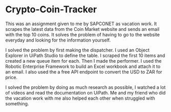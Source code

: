 # Crypto-Coin-Tracker
This was an assignment given to me by SAPCONET as vacation work. It scrapes the latest data from the Coin Market website and sends an email with the top 10 coins.
It solves the problem of having to go to the website everyday and looking for the information yourself.

I solved the problem by first making the dispatcher. I used an Object Explorer in UiPath Studio to define the table.
I scraped the first 10 items and created a new queue item for each.
Then I made the performer. I used the Robotic Enterprise Framework to build an Excel workbook and attach it to an email.
I also used the a free API endpoint to convert the USD to ZAR for price.

I solved the problem by doing as much research as possible, I watched a lot of videos and read the documentation on UiPath.
Me and my friend who did the vacation work with me also helped each other when struggled with something. 
